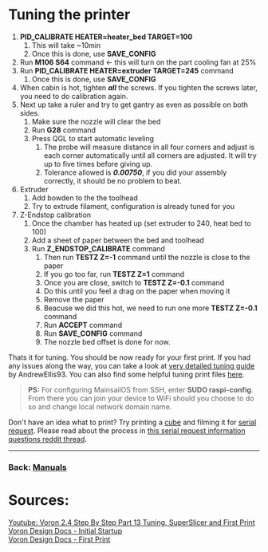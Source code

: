 # Tuning the printer
1. **PID_CALIBRATE HEATER=heater_bed TARGET=100**
   1. This will take ~10min
   2. Once this is done, use **SAVE_CONFIG**
2. Run **M106 S64** command <- this will turn on the part cooling fan at 25%
3. Run **PID_CALIBRATE HEATER=extruder TARGET=245** command
   1. Once this is done, use **SAVE_CONFIG**
4. When cabin is hot, tighten ***all*** the screws. If you tighten the screws later, you need to do calibration again.
5. Next up take a ruler and try to get gantry as even as possible on both sides.
   1. Make sure the nozzle will clear the bed
   2. Run **G28** command
   3. Press QGL to start automatic leveling
      1. The probe will measure distance in all four corners and adjust is each corner automatically until all corners are adjusted. It will try up to five times before giving up.
      2. Tolerance allowed is ***0.00750***, if you did your assembly correctly, it should be no problem to beat.
6. Extruder
   1. Add bowden to the the toolhead
   2. Try to extrude filament, configuration is already tuned for you
7. Z-Endstop calibration
   1. Once the chamber has heated up (set extruder to 240, heat bed to 100)
   2. Add a sheet of paper between the bed and toolhead
   3. Run **Z_ENDSTOP_CALIBRATE** command
      1. Then run **TESTZ Z=-1** command until the nozzle is close to the paper
      2. If you go too far, run **TESTZ Z=1** command
      3. Once you are close, switch to **TESTZ Z=-0.1** command
      4. Do this until you feel a drag on the paper when moving it
      5. Remove the paper
      6. Beacuse we did this hot, we need to run one more **TESTZ Z=-0.1** command
      7. Run **ACCEPT** command
      8. Run **SAVE_CONFIG** command
      9. The nozzle bed offset is done for now.

Thats it for tuning. You should be now ready for your first print. If you had any issues along the way, you can take a look at [very detailed tuning guide](https://github.com/AndrewEllis93/Print-Tuning-Guide) by AndrewEllis93. You can also find some helpful tuning print files [here](../Test_Prints/).

> **PS:** For configuring MainsailOS from SSH, enter **SUDO raspi-config**. From there you can join your device to WiFi should you choose to do so and change local network domain name.

Don't have an idea what to print? Try printing a [cube](https://www.thingiverse.com/thing:5429894) and filming it for [serial request](https://www.reddit.com/r/voroncorexy/). Please read about the process in [this serial request information questions reddit thread](https://www.reddit.com/r/voroncorexy/comments/r4ggml/serial_request_information_questions/).

---
### Back: [Manuals](../Readme.md)

# Sources:
[Youtube: Voron 2.4 Step By Step Part 13 Tuning, SuperSlicer and First Print](https://youtu.be/1wBi1mXVVEQ)  
[Voron Design Docs - Initial Startup](https://docs.vorondesign.com/build/startup/)  
[Voron Design Docs - First Print](https://docs.vorondesign.com/build/slicer/first_print.html)  
